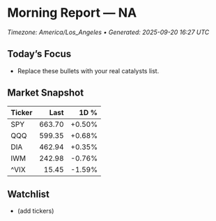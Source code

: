 # Morning Report — NA
_Timezone: America/Los_Angeles • Generated: 2025-09-20 16:27 UTC_

## Today’s Focus
- Replace these bullets with your real catalysts list.

## Market Snapshot
| Ticker | Last | 1D % |
|---|---:|---:|
| SPY | 663.70 | +0.50% |
| QQQ | 599.35 | +0.68% |
| DIA | 462.94 | +0.35% |
| IWM | 242.98 | -0.76% |
| ^VIX | 15.45 | -1.59% |

## Watchlist
- (add tickers)
